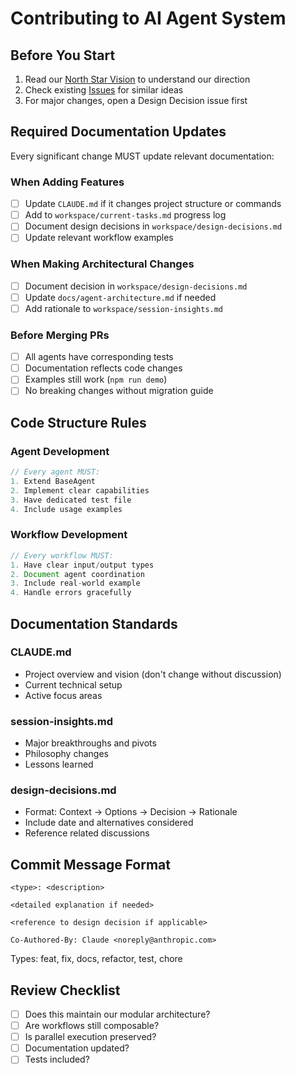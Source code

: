 # Contributing to AI Agent System

## Before You Start
1. Read our [North Star Vision](../docs/NORTH_STAR.md) to understand our direction
2. Check existing [Issues](https://github.com/barnesy/ai-agent-system/issues) for similar ideas
3. For major changes, open a Design Decision issue first

## Required Documentation Updates

Every significant change MUST update relevant documentation:

### When Adding Features
- [ ] Update `CLAUDE.md` if it changes project structure or commands
- [ ] Add to `workspace/current-tasks.md` progress log
- [ ] Document design decisions in `workspace/design-decisions.md`
- [ ] Update relevant workflow examples

### When Making Architectural Changes
- [ ] Document decision in `workspace/design-decisions.md`
- [ ] Update `docs/agent-architecture.md` if needed
- [ ] Add rationale to `workspace/session-insights.md`

### Before Merging PRs
- [ ] All agents have corresponding tests
- [ ] Documentation reflects code changes
- [ ] Examples still work (`npm run demo`)
- [ ] No breaking changes without migration guide

## Code Structure Rules

### Agent Development
```typescript
// Every agent MUST:
1. Extend BaseAgent
2. Implement clear capabilities
3. Have dedicated test file
4. Include usage examples
```

### Workflow Development
```typescript
// Every workflow MUST:
1. Have clear input/output types
2. Document agent coordination
3. Include real-world example
4. Handle errors gracefully
```

## Documentation Standards

### CLAUDE.md
- Project overview and vision (don't change without discussion)
- Current technical setup
- Active focus areas

### session-insights.md
- Major breakthroughs and pivots
- Philosophy changes
- Lessons learned

### design-decisions.md
- Format: Context → Options → Decision → Rationale
- Include date and alternatives considered
- Reference related discussions

## Commit Message Format
```
<type>: <description>

<detailed explanation if needed>

<reference to design decision if applicable>

Co-Authored-By: Claude <noreply@anthropic.com>
```

Types: feat, fix, docs, refactor, test, chore

## Review Checklist
- [ ] Does this maintain our modular architecture?
- [ ] Are workflows still composable?
- [ ] Is parallel execution preserved?
- [ ] Documentation updated?
- [ ] Tests included?